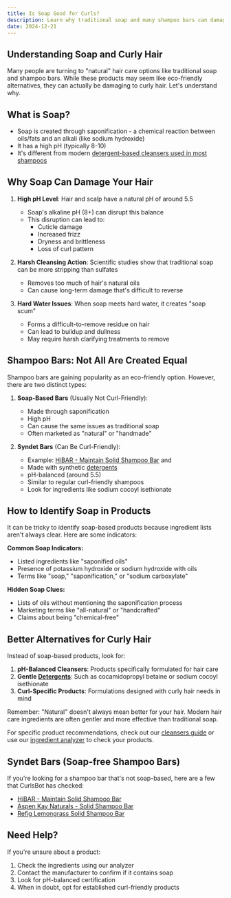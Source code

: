 ```yaml
---
title: Is Soap Good for Curls?
description: Learn why traditional soap and many shampoo bars can damage curly hair, and how to identify safer alternatives for your curls.
date: 2024-12-21
---
```


Understanding Soap and Curly Hair
--------------------------------

Many people are turning to "natural" hair care options like traditional soap and shampoo bars. While these products may seem like eco-friendly alternatives, they can actually be damaging to curly hair. Let's understand why.

What is Soap?
------------

* Soap is created through saponification - a chemical reaction between oils/fats and an alkali (like sodium hydroxide)
* It has a high pH (typically 8-10)
* It's different from modern [detergent-based cleansers used in most shampoos](/groups/detergents)

Why Soap Can Damage Your Hair
----------------------------

1. **High pH Level**: Hair and scalp have a natural pH of around 5.5
   * Soap's alkaline pH (8+) can disrupt this balance
   * This disruption can lead to:
     - Cuticle damage
     - Increased frizz
     - Dryness and brittleness
     - Loss of curl pattern

2. **Harsh Cleansing Action**: Scientific studies show that traditional soap can be more stripping than sulfates
   * Removes too much of hair's natural oils
   * Can cause long-term damage that's difficult to reverse

3. **Hard Water Issues**: When soap meets hard water, it creates "soap scum"
   * Forms a difficult-to-remove residue on hair
   * Can lead to buildup and dullness
   * May require harsh clarifying treatments to remove

Shampoo Bars: Not All Are Created Equal
--------------------------------------

Shampoo bars are gaining popularity as an eco-friendly option. However, there are two distinct types:

1. **Soap-Based Bars** (Usually Not Curl-Friendly):
   * Made through saponification
   * High pH
   * Can cause the same issues as traditional soap
   * Often marketed as "natural" or "handmade"

2. **Syndet Bars** (Can Be Curl-Friendly):
   * Example: [HiBAR - Maintain Solid Shampoo Bar](https://amzn.to/4fx1RpU) and
   * Made with synthetic [detergents](/groups/detergents)
   * pH-balanced (around 5.5)
   * Similar to regular curl-friendly shampoos
   * Look for ingredients like sodium cocoyl isethionate

How to Identify Soap in Products
-------------------------------

It can be tricky to identify soap-based products because ingredient lists aren't always clear. Here are some indicators:

**Common Soap Indicators:**
* Listed ingredients like "saponified oils"
* Presence of potassium hydroxide or sodium hydroxide with oils
* Terms like "soap," "saponification," or "sodium carboxylate"

**Hidden Soap Clues:**
* Lists of oils without mentioning the saponification process
* Marketing terms like "all-natural" or "handcrafted"
* Claims about being "chemical-free"

Better Alternatives for Curly Hair
--------------------------------

Instead of soap-based products, look for:

1. **pH-Balanced Cleansers**: Products specifically formulated for hair care
2. **Gentle [Detergents](/groups/detergents)**: Such as cocamidopropyl betaine or sodium cocoyl isethionate
3. **Curl-Specific Products**: Formulations designed with curly hair needs in mind

Remember: "Natural" doesn't always mean better for your hair. Modern hair care ingredients are often gentler and more effective than traditional soap.

For specific product recommendations, check out our [cleansers guide](/groups/detergents) or use our [ingredient analyzer](/) to check your products.

Syndet Bars (Soap-free Shampoo Bars)
---------

If you're looking for a shampoo bar that's not soap-based, here are a few that CurlsBot has checked:

- [HiBAR - Maintain Solid Shampoo Bar](https://amzn.to/4fx1RpU)
- [Aspen Kay Naturals - Solid Shampoo Bar](https://amzn.to/3BHhZai)
- [Refig Lemongrass Solid Shampoo Bar](https://therefig.com/products/lemongrass-shampoo-bar)

Need Help?
---------

If you're unsure about a product:
1. Check the ingredients using our analyzer
2. Contact the manufacturer to confirm if it contains soap
3. Look for pH-balanced certification
4. When in doubt, opt for established curl-friendly products
